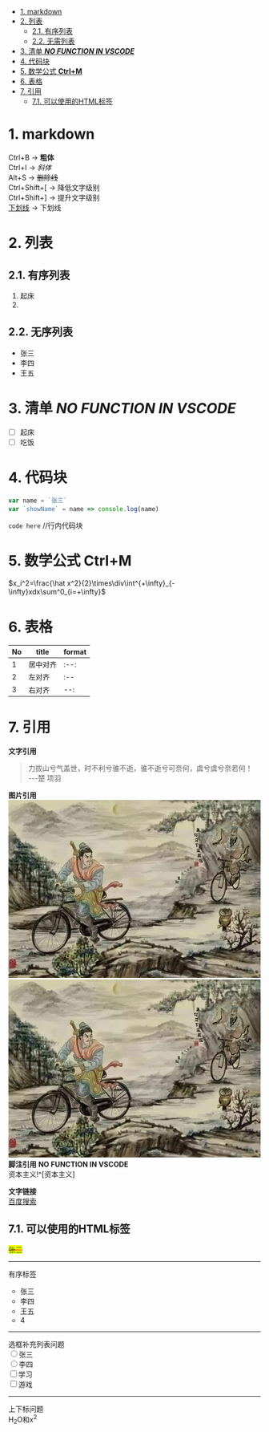 - [1. markdown](#1-markdown)
- [2. 列表](#2-列表)
  - [2.1. 有序列表](#21-有序列表)
  - [2.2. 无需列表](#22-无需列表)
- [3. 清单 ***NO FUNCTION IN VSCODE***](#3-清单-no-function-in-vscode)
- [4. 代码块](#4-代码块)
- [5. 数学公式 **Ctrl+M**](#5-数学公式-ctrlm)
- [6. 表格](#6-表格)
- [7. 引用](#7-引用)
  - [7.1. 可以使用的HTML标签](#71-可以使用的html标签)
# 1. markdown
 
Ctrl+B          → **粗体**  
Ctrl+I          → *斜体*  
Alt+S           → ~~删除线~~  
Ctrl+Shift+[    → 降低文字级别  
Ctrl+Shift+]    → 提升文字级别  
<u>下划线</u>   → 下划线

# 2. 列表
## 2.1. 有序列表
1. 起床
2. 
## 2.2. 无序列表
- 张三
- 李四
- 王五
# 3. 清单 ***NO FUNCTION IN VSCODE***
- [ ] 起床  
- [ ] 吃饭
# 4. 代码块
``` javascript
var name = `张三`
var `showName` = name => console.log(name)
```
`code here`  //行内代码块
# 5. 数学公式 **Ctrl+M**
$x_i^2=\frac{\hat x^2}{2}\times\div\int^{+\infty}_{-\infty}xdx\sum^0_{i=+\infty}$
# 6. 表格
| No  | title    | format |
| --- | -------- | ------ |
| 1   | 居中对齐 | :--:   |
| 2   | 左对齐   | :--    |
| 3   | 右对齐   | --:    |

# 7. 引用
**文字引用**
> 力拔山兮气盖世，时不利兮骓不逝，骓不逝兮可奈何，虞兮虞兮奈若何！  
> ---楚 项羽   

**图片引用**   
![萧何月下追韩信[]](xiaohezhuihanxin.jpeg)   
![萧何月下追韩信](%E8%90%A7%E4%BD%95%40%E8%BF%BD%E9%9F%A9%E4%BF%A1.jpeg) 
**脚注引用** **NO FUNCTION IN VSCODE**  
资本主义!^[资本主义]  
[^资本主义]:1321  
[百度][id]  
[id]:baidu.com"搜索"  

**文字链接**  
[百度搜索](https://www.baidu.com)
## 7.1. 可以使用的HTML标签
<span style="text-decoration:line-through;text-decoration-color:red;color:green;background:yellow;">张三</span>
<hr>有序标签
<ol style="list-style:circle">
<li>张三</li>
<li>李四</li>
<li>王五</li>
<li>4</li>
</ol>
<hr>选框补充列表问题  <br/>
<input type="radio" name="name">张三<br/>
<input type="radio" name="name">李四<br/>
<input type="checkbox" name="things">学习<br/>
<input type="checkbox" name="things">游戏<br/>


<hr>上下标问题  <br/>
H<sub>2</sub>O和x<sup>2</sup>  

